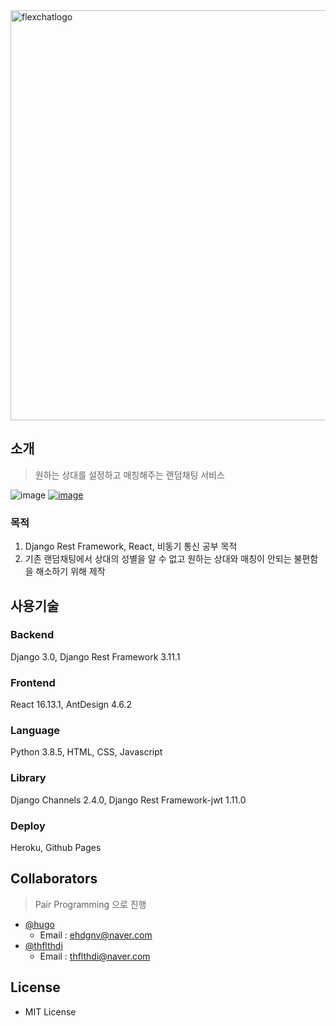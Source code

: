 <img width="656" alt="flexchatlogo" src="https://user-images.githubusercontent.com/38549761/92990853-979fab80-f51a-11ea-99fb-73b9ec632361.png">

## 소개
> 원하는 상대를 설정하고 매칭해주는 랜덤채팅 서비스

![image](https://img.shields.io/github/license/Dokeey/flexchat?color=blue&style=plastic)
[![image](https://img.shields.io/website?down_message=down&style=plastic&up_message=up&url=https%3A%2F%2Fflex-chat.kro.kr)](https://flex-chat.kro.kr/)

### 목적
1. Django Rest Framework, React, 비동기 통신 공부 목적
2. 기존 랜덤채팅에서 상대의 성별을 알 수 없고 원하는 상대와 매칭이 안되는 불편함을 해소하기 위해 제작

## 사용기술
### Backend
Django 3.0, Django Rest Framework 3.11.1

### Frontend
React 16.13.1, AntDesign 4.6.2

### Language
Python 3.8.5, HTML, CSS, Javascript

### Library
Django Channels 2.4.0, Django Rest Framework-jwt 1.11.0

### Deploy
Heroku, Github Pages

## Collaborators
> Pair Programming 으로 진행
- [@hugo](https://github.com/Dokeey)
  - Email : ehdgnv@naver.com
- [@thflthdi](https://github.com/thflthdi)
  - Email : thflthdi@naver.com

## License
- MIT License
